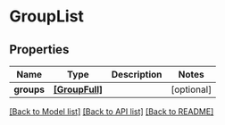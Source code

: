 # GroupList

## Properties
Name | Type | Description | Notes
------------ | ------------- | ------------- | -------------
**groups** | [**[GroupFull]**](GroupFull.md) |  | [optional] 

[[Back to Model list]](../README.md#documentation-for-models) [[Back to API list]](../README.md#documentation-for-api-endpoints) [[Back to README]](../README.md)


